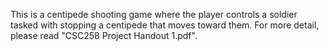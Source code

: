 This is a centipede shooting game where the player controls a soldier tasked with stopping a centipede that moves toward them. For more detail, please read "CSC258 Project Handout 1.pdf". 